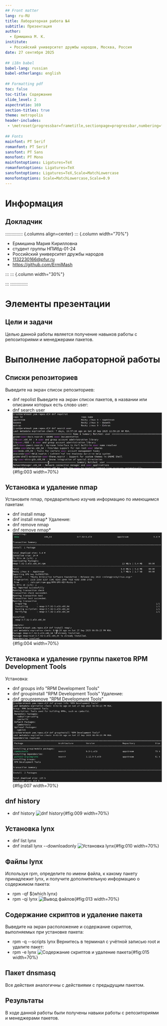 ```yaml
---
## Front matter
lang: ru-RU
title: Лабораторная работа №4
subtitle: Презентация
author:
  - Ермишина М. К.
institute:
  - Российский университет дружбы народов, Москва, Россия
date: 27 сентября 2025

## i18n babel
babel-lang: russian
babel-otherlangs: english

## Formatting pdf
toc: false
toc-title: Содержание
slide_level: 2
aspectratio: 169
section-titles: true
theme: metropolis
header-includes:
 - \metroset{progressbar=frametitle,sectionpage=progressbar,numbering=fraction}

## Fonts
mainfont: PT Serif
romanfont: PT Serif
sansfont: PT Sans
monofont: PT Mono
mainfontoptions: Ligatures=TeX
romanfontoptions: Ligatures=TeX
sansfontoptions: Ligatures=TeX,Scale=MatchLowercase
monofontoptions: Scale=MatchLowercase,Scale=0.9
---
```


# Информация

## Докладчик

:::::::::::::: {.columns align=center}
::: {.column width="70%"}

  * Ермишина Мария Кирилловна
  * студент группы НПИбд-01-24
  * Российский университет дружбы народов
  * [1132230166@pfur.ru](mailto:1132230166@pfur.ru)
  * <https://github.com/ErmiMash>

:::
::: {.column width="30%"}

:::
::::::::::::::


# Элементы презентации

## Цели и задачи

Целью данной работы является получение навыков работы с репозиториями и менеджерами пакетов.

# Выполнение лабораторной работы
  
## Списки репозиториев
Выведите на экран список репозиториев:
  - dnf repolist
Выведите на экран список пакетов, в названии или описании которых есть слово user:
  - dnf search user
![Списки репозиториев и пакетов](image/image3.png){#fig:003 width=70%}

## Установка и удаление nmap
Установите nmap, предварительно изучив информацию по имеющимся пакетам:
  - dnf install nmap
  - dnf install nmap\*
Удаление:
  - dnf remove nmap
  - dnf remove nmap\*
![Установка](image/image4.png){#fig:004 width=70%}

## Установка и удаление группы пакетов RPM Development Tools
Установка:
  - dnf groups info "RPM Development Tools"
  - dnf groupinstall "RPM Development Tools"
Удаление: 
  - dnf groupremove "RPM Development Tools"
![Установка](image/image7.png){#fig:007 width=70%}

## dnf history
 - dnf history
![dnf history](image/image9.png){#fig:009 width=70%}

## Установка lynx
  - dnf list lynx
  - dnf install lynx --downloadonly
![Установка lynx](image/image10.png){#fig:010 width=70%}

## Файлы lynx
Используя rpm, определите по имени файла, к какому пакету принадлежит lynx, и получите дополнительную информацию о содержимом пакета:
  - rpm -qf $(which lynx)
  - rpm -qi lynx
![Вывод файлов](image/image13.png){#fig:013 width=70%}

## Содержание скриптов и удаление пакета
Выведите на экран расположение и содержание скриптов, выполняемых при установке
пакета:
  - rpm -q --scripts lynx 
Вернитесь в терминал с учётной записью root и удалите пакет: 
  - rpm -e lynx
![Содержание скриптов и удаление пакета](image/image15.png){#fig:015 width=70%}

## Пакет dnsmasq
Все действия аналогичны с действиями с предыдущим пакетом.

## Результаты

В ходе данной работы были получены навыки работы с репозиториями и менеджерами пакетов.
